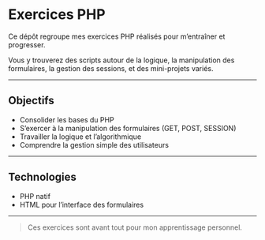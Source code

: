 # Exercices PHP

Ce dépôt regroupe mes exercices PHP réalisés pour m’entraîner et progresser.  

Vous y trouverez des scripts autour de la logique, la manipulation des formulaires, la gestion des sessions, et des mini-projets variés.  

---

## Objectifs

- Consolider les bases du PHP  
- S’exercer à la manipulation des formulaires (GET, POST, SESSION)  
- Travailler la logique et l’algorithmique  
- Comprendre la gestion simple des utilisateurs

---

## Technologies

- PHP natif  
- HTML pour l’interface des formulaires

---

> Ces exercices sont avant tout pour mon apprentissage personnel.
